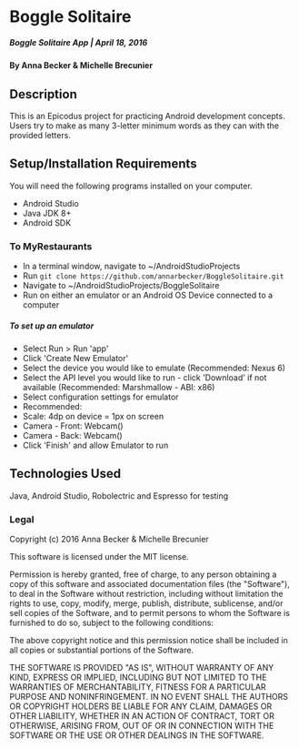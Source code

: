 # Boggle Solitaire

##### Boggle Solitaire App | April 18, 2016

#### By Anna Becker & Michelle Brecunier

## Description

This is an Epicodus project for practicing Android development concepts. Users try to make as many 3-letter minimum words as they can with the provided letters.

## Setup/Installation Requirements
You will need the following programs installed on your computer.
* Android Studio
* Java JDK 8+
* Android SDK

### To MyRestaurants
* In a terminal window, navigate to ~/AndroidStudioProjects
* Run `git clone https://github.com/annarbecker/BoggleSolitaire.git`
* Navigate to ~/AndroidStudioProjects/BoggleSolitaire
* Run on either an emulator or an Android OS Device connected to a computer

##### To set up an emulator
* Select Run > Run 'app'
* Click 'Create New Emulator'
* Select the device you would like to emulate (Recommended: Nexus 6)
* Select the API level you would like to run - click 'Download' if not available (Recommended: Marshmallow - ABI: x86)
* Select configuration settings for emulator
 * Recommended:
 * Scale: 4dp on device = 1px on screen
 * Camera - Front: Webcam()
 * Camera - Back: Webcam()
* Click 'Finish' and allow Emulator to run

## Technologies Used

Java, Android Studio, Robolectric and Espresso for testing

### Legal

Copyright (c) 2016 Anna Becker & Michelle Brecunier

This software is licensed under the MIT license.

Permission is hereby granted, free of charge, to any person obtaining a copy
of this software and associated documentation files (the "Software"), to deal
in the Software without restriction, including without limitation the rights
to use, copy, modify, merge, publish, distribute, sublicense, and/or sell
copies of the Software, and to permit persons to whom the Software is
furnished to do so, subject to the following conditions:

The above copyright notice and this permission notice shall be included in
all copies or substantial portions of the Software.

THE SOFTWARE IS PROVIDED "AS IS", WITHOUT WARRANTY OF ANY KIND, EXPRESS OR
IMPLIED, INCLUDING BUT NOT LIMITED TO THE WARRANTIES OF MERCHANTABILITY,
FITNESS FOR A PARTICULAR PURPOSE AND NONINFRINGEMENT. IN NO EVENT SHALL THE
AUTHORS OR COPYRIGHT HOLDERS BE LIABLE FOR ANY CLAIM, DAMAGES OR OTHER
LIABILITY, WHETHER IN AN ACTION OF CONTRACT, TORT OR OTHERWISE, ARISING FROM,
OUT OF OR IN CONNECTION WITH THE SOFTWARE OR THE USE OR OTHER DEALINGS IN
THE SOFTWARE.